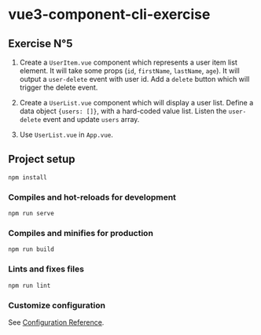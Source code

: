 # vue3-component-cli-exercise

## Exercise N°5


1. Create a `UserItem.vue` component which represents a user item list element. 
It will take some props (`id`, `firstName`, `lastName`, `age`). 
It will output a `user-delete` event with user id.
Add a `delete` button which will trigger the delete event.


2. Create a `UserList.vue` component which will display a user list. 
Define a data object `{users: []}`, with a hard-coded value list.
Listen the `user-delete` event and update `users` array.

3. Use `UserList.vue` in `App.vue`.


## Project setup
```
npm install
```

### Compiles and hot-reloads for development
```
npm run serve
```

### Compiles and minifies for production
```
npm run build
```

### Lints and fixes files
```
npm run lint
```

### Customize configuration
See [Configuration Reference](https://cli.vuejs.org/config/).
